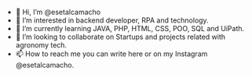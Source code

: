 - 👋 Hi, I’m @esetalcamacho
- 👀 I’m interested in backend developer, RPA and technology.
- 🌱 I’m currently learning JAVA, PHP, HTML, CSS, POO, SQL and UiPath.
- 💞️ I’m looking to collaborate on Startups and projects related with agronomy tech.
- 📫 How to reach me you can write here or on my Instagram @esetalcamacho.

<!---
esetalcamacho/esetalcamacho is a ✨ special ✨ repository because its `README.md` (this file) appears on your GitHub profile.
You can click the Preview link to take a look at your changes.
--->
